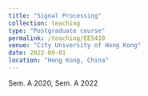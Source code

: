 ```yaml
---
title: "Signal Processing"
collection: teaching
type: "Postgraduate course"
permalink: /teaching/EE5410
venue: "City University of Hong Kong"
date: 2022-09-01
location: "Hong Kong, China"
---
```


Sem. A 2020, Sem. A 2022
